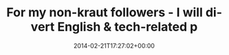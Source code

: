 ---
retweeted: false
source: <a href="http://twitter.com" rel="nofollow">Twitter Web Client</a>
entities:
  hashtags: []
  symbols: []
  user_mentions:
  - name: Bascht
    screen_name: bscht
    indices:
    - '79'
    - '85'
    id_str: '2351407344'
    id: '2351407344'
  urls: []
display_text_range:
- '0'
- '137'
favorite_count: '0'
id_str: '436914978118205441'
truncated: false
retweet_count: '1'
id: '436914978118205441'
created_at: Fri Feb 21 17:27:02 +0000 2014
favorited: false
full_text: For my non-kraut followers - I will divert English &amp; tech-related posts
  to [@bscht](https://twitter.com/bscht). Get in touch – I'm curious how this will
  work out.
lang: en
tags:
- pesos/twitter
date: '2014-02-21T17:27:02+00:00'
src: https://twitter.com/bascht/status/436914978118205441
original_url: https://twitter.com/bascht/status/436914978118205441
type: twitter_tweet
text: For my non-kraut followers - I will divert English &amp; tech-related posts
  to [@bscht](https://twitter.com/bscht). Get in touch – I'm curious how this will
  work out.
title: For my non-kraut followers - I will divert English &amp; tech-related p

---